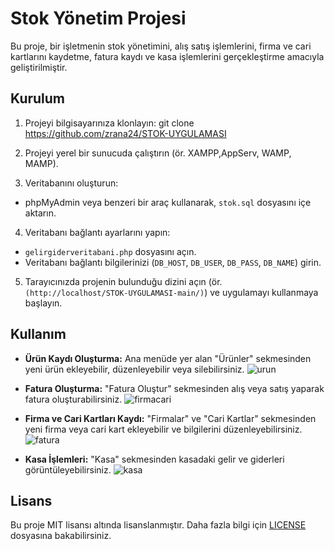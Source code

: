 # Stok Yönetim Projesi

Bu proje, bir işletmenin stok yönetimini, alış satış işlemlerini, firma ve cari kartlarını kaydetme, fatura kaydı ve kasa işlemlerini gerçekleştirme amacıyla geliştirilmiştir.

## Kurulum

1. Projeyi bilgisayarınıza klonlayın:
git clone https://github.com/zrana24/STOK-UYGULAMASI


2. Projeyi yerel bir sunucuda çalıştırın (ör. XAMPP,AppServ, WAMP, MAMP).

3. Veritabanını oluşturun:

- phpMyAdmin veya benzeri bir araç kullanarak, `stok.sql` dosyasını içe aktarın.

4. Veritabanı bağlantı ayarlarını yapın:

- `gelirgiderveritabani.php` dosyasını açın.
- Veritabanı bağlantı bilgilerinizi (`DB_HOST`, `DB_USER`, `DB_PASS`, `DB_NAME`) girin.

5. Tarayıcınızda projenin bulunduğu dizini açın (ör. `(http://localhost/STOK-UYGULAMASI-main/)`) ve uygulamayı kullanmaya başlayın.

## Kullanım

- **Ürün Kaydı Oluşturma:** Ana menüde yer alan "Ürünler" sekmesinden yeni ürün ekleyebilir, düzenleyebilir veya silebilirsiniz.
![urun](https://github.com/zrana24/STOK-UYGULAMASI/assets/126763047/3f7c8dfe-cd34-421c-9032-03808974b3e8)

- **Fatura Oluşturma:** "Fatura Oluştur" sekmesinden alış veya satış yaparak fatura oluşturabilirsiniz.
![firmacari](https://github.com/zrana24/STOK-UYGULAMASI/assets/126763047/436d9ced-5ca5-49d0-9a5c-bf4265786c66)

- **Firma ve Cari Kartları Kaydı:** "Firmalar" ve "Cari Kartlar" sekmesinden yeni firma veya cari kart ekleyebilir ve bilgilerini düzenleyebilirsiniz.
 ![fatura](https://github.com/zrana24/STOK-UYGULAMASI/assets/126763047/1c45fb59-ab97-492d-b57b-1f8f48b82ca2)

- **Kasa İşlemleri:** "Kasa" sekmesinden kasadaki gelir ve giderleri görüntüleyebilirsiniz.
![kasa](https://github.com/zrana24/STOK-UYGULAMASI/assets/126763047/c9af223b-6258-419c-b271-04c0528a87d0)


## Lisans

Bu proje MIT lisansı altında lisanslanmıştır. Daha fazla bilgi için [LICENSE](LICENSE) dosyasına bakabilirsiniz.
